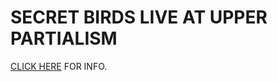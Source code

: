 # SECRET BIRDS LIVE AT UPPER PARTIALISM

[CLICK HERE](https://www.facebook.com/events/1779227242392543/) FOR INFO.
